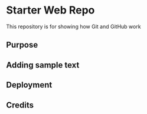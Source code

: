 # Starter Web Repo

This repository is for showing how Git and GitHub work

## Purpose

## Adding sample text
## Deployment
## Credits

